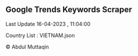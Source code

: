

## Google Trends Keywords Scraper 
 
Last Update 16-04-2023 , 11:04:00

Country List :
VIETNAM.json



© Abdul Muttaqin 
